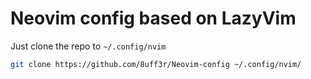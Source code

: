 # Neovim config based on LazyVim

Just clone the repo to `~/.config/nvim`
```bash
git clone https://github.com/8uff3r/Neovim-config ~/.config/nvim/
```
